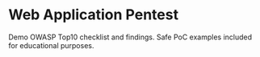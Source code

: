 # Web Application Pentest
Demo OWASP Top10 checklist and findings.
Safe PoC examples included for educational purposes.
